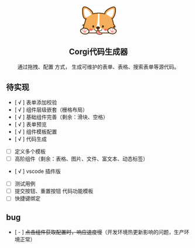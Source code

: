 <!--
 * @Description: 
 * @Author: xluoyu
 * @LastEditTime: 2022-08-11 10:39:13
-->
<p align="center">
  <img src="./public/logo.png" width="100" align="center" />

  <h2 align="center">Corgi代码生成器</h2>

  <p align="center">通过拖拽、配置 方式， 生成可维护的表单、表格、搜索表单等源代码。</p>
</p>

## 待实现

- [ √ ] 表单添加校验
- [ √ ] 组件层级嵌套（栅格布局）
- [ √ ] 基础组件完善（剩余：滑块、空格）
- [ √ ] 表单预览
- [ √ ] 组件模板配置
- [ √ ] 代码生成
- [ ] 定义多个模板
- [ ] 高阶组件（剩余：表格、图片、文件、富文本、动态标签）
- [ √ ] vscode 插件版
- [ ] 测试用例
- [ ] 提交按钮、重置按钮 代码功能模板
- [ ] 快捷键绑定

## bug

- [ - ] ~~点击组件获取配置时，响应速度慢~~（开发环境热更新影响的问题，生产环境正常）
